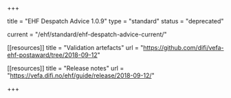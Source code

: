 +++

title = "EHF Despatch Advice 1.0.9"
type = "standard"
status = "deprecated"

current = "/ehf/standard/ehf-despatch-advice-current/"

[[resources]]
title = "Validation artefacts"
url = "https://github.com/difi/vefa-ehf-postaward/tree/2018-09-12"

[[resources]]
title = "Release notes"
url = "https://vefa.difi.no/ehf/guide/release/2018-09-12/"

+++
